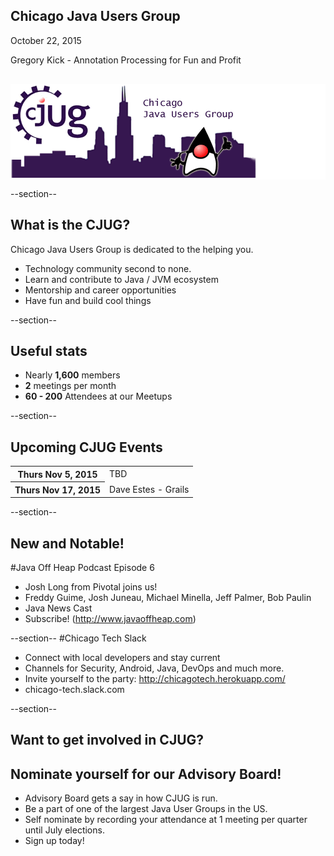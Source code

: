 ## Chicago Java Users Group

October 22, 2015

Gregory Kick - Annotation Processing for Fun and Profit
<div style="background-color: white; margin-top: 30px;">
	<img src="images/cjug.gif" style="border: none; box-shadow: none;"/>
</div>

--section--
## What is the CJUG?
Chicago Java Users Group is dedicated to the helping you.

* Technology community second to none.
* Learn and contribute to Java / JVM ecosystem
* Mentorship and career opportunities
* Have fun and build cool things

--section--

## Useful stats

* Nearly **1,600** members
* **2** meetings per month
* **60 - 200** Attendees at our Meetups

--section--

## Upcoming CJUG Events

<table class="upcoming-events">
	<tr>
		<th>Thurs Nov 5, 2015</th>
		<td>TBD</td>
	</tr>
	<tr>
		<th>Thurs Nov 17, 2015</th>
		<td>Dave Estes - Grails</td>
	</tr>
</table>


--section--
## New and Notable!
#Java Off Heap Podcast Episode 6
* Josh Long from Pivotal joins us!
* Freddy Guime, Josh Juneau, Michael Minella, Jeff Palmer, Bob Paulin
* Java News Cast
* Subscribe! (http://www.javaoffheap.com)

--section--
#Chicago Tech Slack
* Connect with local developers and stay current
* Channels for Security, Android, Java, DevOps and much more.
* Invite yourself to the party: http://chicagotech.herokuapp.com/
* chicago-tech.slack.com

--section--
## Want to get involved in CJUG?
## Nominate yourself for our Advisory Board!
* Advisory Board gets a say in how CJUG is run.
* Be a part of one of the largest Java User Groups in the US.
* Self nominate by recording your attendance at 1 meeting per quarter until July elections.
* Sign up today!
